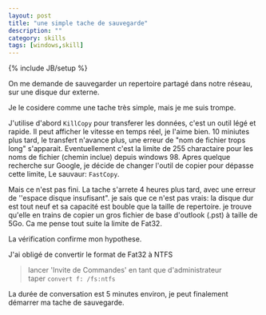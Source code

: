 ```yaml
---
layout: post
title: "une simple tache de sauvegarde"
description: ""
category: skills
tags: [windows,skill]
---
```

{% include JB/setup %}

On me demande de sauvegarder un repertoire partagé dans notre réseau, sur une disque dur externe.

Je le cosidere comme une tache très simple, mais je me suis trompe.

J'utilise d'abord `KillCopy` pour transferer les données, c'est un outil légé et rapide.  Il peut afficher le vitesse
en temps réel, je l'aime bien.
10 miniutes plus tard, le transfert n'avance plus, une erreur de "nom de fichier trops long" s'apparait.
Eventuellement c'est la limite de 255 charactaire pour les noms de fichier (chemin inclue) depuis windows 98.
Apres quelque recherche sur Google, je décide de changer l'outil de copier pour dépasse cette limite,
Le sauvaur: `FastCopy`.

Mais ce n'est pas fini. La tache s'arrete 4 heures plus tard, avec une erreur de ''espace disque insufisant".
je sais que ce n'est pas vrais: la disque dur est tout neuf et sa capacité est bouble que la taille de repertoire.
je trouve qu'elle en trains de copier un gros fichier de base d'outlook (.pst) à taille de 5Go. Ca me pense
tout suite la limite de Fat32.

La vérification confirme mon hypothese.

J'ai obligé de convertir le format de Fat32 à NTFS

  > lancer 'Invite de Commandes' en tant que d'administrateur  
  > taper `convert f: /fs:ntfs`

La durée de conversation est 5 minutes environ, je peut finalement démarrer ma tache de sauvegarde.
